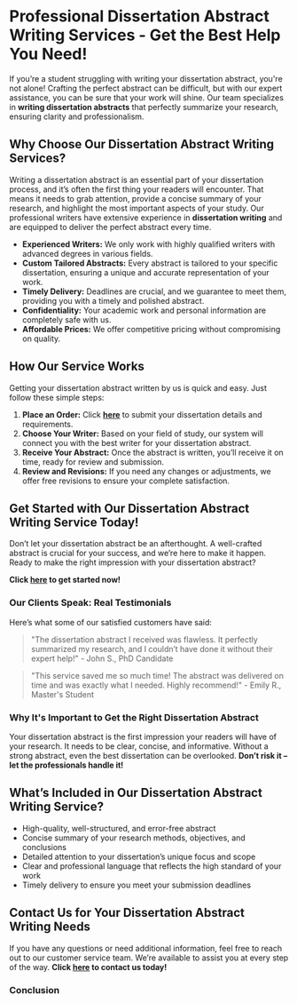# Professional Dissertation Abstract Writing Services - Get the Best Help You Need!

If you’re a student struggling with writing your dissertation abstract, you're not alone! Crafting the perfect abstract can be difficult, but with our expert assistance, you can be sure that your work will shine. Our team specializes in **writing dissertation abstracts** that perfectly summarize your research, ensuring clarity and professionalism.

## Why Choose Our Dissertation Abstract Writing Services?

Writing a dissertation abstract is an essential part of your dissertation process, and it’s often the first thing your readers will encounter. That means it needs to grab attention, provide a concise summary of your research, and highlight the most important aspects of your study. Our professional writers have extensive experience in **dissertation writing** and are equipped to deliver the perfect abstract every time.

- **Experienced Writers:** We only work with highly qualified writers with advanced degrees in various fields.
- **Custom Tailored Abstracts:** Every abstract is tailored to your specific dissertation, ensuring a unique and accurate representation of your work.
- **Timely Delivery:** Deadlines are crucial, and we guarantee to meet them, providing you with a timely and polished abstract.
- **Confidentiality:** Your academic work and personal information are completely safe with us.
- **Affordable Prices:** We offer competitive pricing without compromising on quality.

## How Our Service Works

Getting your dissertation abstract written by us is quick and easy. Just follow these simple steps:

1. **Place an Order:** Click [**here**](https://tinyurl.com/topessay?keyword=writing+dissertation+abstracts) to submit your dissertation details and requirements.
2. **Choose Your Writer:** Based on your field of study, our system will connect you with the best writer for your dissertation abstract.
3. **Receive Your Abstract:** Once the abstract is written, you’ll receive it on time, ready for review and submission.
4. **Review and Revisions:** If you need any changes or adjustments, we offer free revisions to ensure your complete satisfaction.

## Get Started with Our Dissertation Abstract Writing Service Today!

Don’t let your dissertation abstract be an afterthought. A well-crafted abstract is crucial for your success, and we’re here to make it happen. Ready to make the right impression with your dissertation abstract?

**Click [here](https://tinyurl.com/topessay?keyword=writing+dissertation+abstracts) to get started now!**

### Our Clients Speak: Real Testimonials

Here’s what some of our satisfied customers have said:

> "The dissertation abstract I received was flawless. It perfectly summarized my research, and I couldn’t have done it without their expert help!" - John S., PhD Candidate

> "This service saved me so much time! The abstract was delivered on time and was exactly what I needed. Highly recommend!" - Emily R., Master's Student

### Why It's Important to Get the Right Dissertation Abstract

Your dissertation abstract is the first impression your readers will have of your research. It needs to be clear, concise, and informative. Without a strong abstract, even the best dissertation can be overlooked. **Don’t risk it – let the professionals handle it!**

## What’s Included in Our Dissertation Abstract Writing Service?

- High-quality, well-structured, and error-free abstract
- Concise summary of your research methods, objectives, and conclusions
- Detailed attention to your dissertation’s unique focus and scope
- Clear and professional language that reflects the high standard of your work
- Timely delivery to ensure you meet your submission deadlines

## Contact Us for Your Dissertation Abstract Writing Needs

If you have any questions or need additional information, feel free to reach out to our customer service team. We’re available to assist you at every step of the way. **Click [here](https://tinyurl.com/topessay?keyword=writing+dissertation+abstracts) to contact us today!**

### Conclusion
